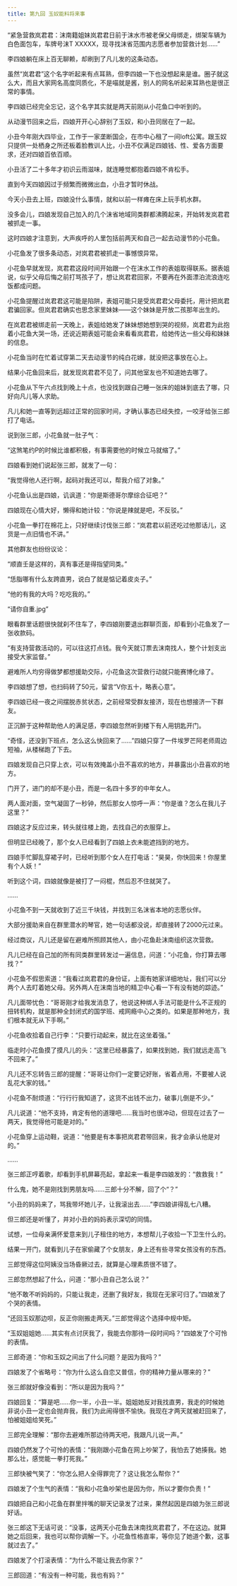 ```yaml
---
title: 第九回 玉奴能料将来事
---
```


“紧急营救岚君君：沫南籍姐妹岚君君日前于沫水市被老保父母绑走，绑架车辆为白色面包车，车牌号沫T XXXXX，现寻找沫省范围内志愿者参加营救计划……”

李四娘躺在床上百无聊赖，却刷到了凡儿发的这条动态。

虽然“岚君君”这个名字听起来有点耳熟，但李四娘一下也没想起来是谁。圈子就这么大，而且大家网名高度同质化，不是喵就是酱，别人的网名听起来耳熟也是很正常的事情。

李四娘已经完全忘记，这个名字其实就是两天前刚从小花鱼口中听到的。

从动漫节回来之后，四娘开开心心辞别了玉奴，和小丑同居在了一起。

小丑今年刚大四毕业，工作于一家垄断国企，在市中心租了一间loft公寓。跟玉奴只提供一处栖身之所还板着脸教训人比，小丑不仅满足四娘钱、性、爱各方面要求，还对四娘百依百顺。

小丑活了二十多年才初识云雨滋味，就连睡觉都抱着四娘不肯松手。

直到今天四娘因过于频繁而微微出血，小丑才暂时休战。

今天小丑去上班，四娘没什么事情，就和以前一样瘫在床上玩手机水群。

没多会儿，四娘发现自己加入的几个沫省地域同类群都沸腾起来，开始转发岚君君被抓走一事。

这时四娘才注意到，大声疾呼的人里包括前两天和自己一起去动漫节的小花鱼。

小花鱼发了很多条动态，对岚君君被抓走一事憾恨异常。

小花鱼早就发现，岚君君这段时间开始跟一个在沫水工作的表姐取得联系。据表姐说，似乎父母后悔之前打骂孩子了，想让岚君君回家，不要再在外面漂泊流浪连吃饭都成问题。

小花鱼提醒过岚君君这可能是陷阱，表姐可能只是受岚君君父母委托，用计把岚君君骗回家。但岚君君确实也思念家里妹妹——这个妹妹是开放二孩那年出生的。

在岚君君被绑走前一天晚上，表姐给她发了妹妹想她想到哭的视频，岚君君为此抱着小花鱼大哭一场，还说近期表姐可能会来看看岚君君，给她传达一些父母和妹妹的信息。

小花鱼当时在忙着试穿第二天去动漫节的纯白花嫁，就没把这事放在心上。

结果小花鱼回来后，就发现岚君君不见了，问其他室友也不知道她去哪了。

小花鱼从下午六点找到晚上十点，也没找到跟自己睡一张床的姐妹到底去了哪，只好向凡儿等人求助。

凡儿和她一直等到远超过正常的回家时间，才确认事态已经失控，一咬牙给张三郎打了电话。

说到张三郎，小花鱼就一肚子气：

“这煞笔约P的时候比谁都积极，有事需要他的时候立马就缩了。”

四娘看到她们说起张三郎，就发了一句：

“我觉得他人还行啊，起码对我还可以，帮我介绍了对象。”

小花鱼认出是四娘，讥讽道：“你是斯德哥尔摩综合征吧？”

四娘现在心情大好，懒得和她计较：“你说是辣就是吧，不反驳。”

小花鱼一拳打在棉花上，只好继续讨伐张三郎：“岚君君以前还吃过他那话儿，这货是一点旧情也不讲。”

其他群友也纷纷议论：

“顺直壬是这样的，真有事还是得指望同类。”

“恁脂哪有什么友跨直男，说白了就是惦记着皮炎子。”

“他的有我的大吗？吃吃我的。”

“请你自重.jpg”

眼看群里话题很快就刹不住车了，李四娘刚要退出群聊页面，却看到小花鱼发了一张收款码。

“有支持营救活动的，可以往这打点钱。我今天就订票去沫南找人，整个计划支出接受大家监督。”

避难所人均穷得做梦都想援助交际，小花鱼这次营救行动就只能赛博化缘了。

李四娘想了想，也扫码转了50元，留言“V你五十，略表心意”。

李四娘已经一夜之间摆脱赤贫状态，之前经常受群友接济，现在也想接济一下群友。

正沉醉于这种帮助他人的满足感，李四娘忽然听到楼下有人用钥匙开门。

“奇怪，还没到下班点，怎么这么快回来了……”四娘只穿了一件埃罗芒阿老师周边短袖，从楼梯跑了下去。

四娘发现自己只穿上衣，可以有效掩盖小丑不喜欢的地方，并暴露出小丑喜欢的地方。

门开了，进门的却不是小丑，而是一名四十多岁的中年女人。

两人面对面，空气凝固了一秒钟，然后那女人惊呼一声：“你是谁？怎么在我儿子这里？”

四娘这才反应过来，转头就往楼上跑，去找自己的衣服穿上。

但明显已经晚了，那个女人已经看到了四娘上衣未能遮挡到的地方。

四娘手忙脚乱穿裙子时，已经听到那个女人在打电话：“昊昊，你快回来！你屋里有个人妖！”

听到这个词，四娘就像是被打了一闷棍，然后忍不住就哭了。

……

小花鱼不到一天就收到了近三千块钱，并找到三名沫省本地的志愿伙伴。

大部分援助来自在群里潜水的琴官，她一句话都没说，却直接转了2000元过来。

经过商议，凡儿还是留在避难所照顾其他人，由小花鱼赴沫南组织这次营救。

凡儿已经在自己加的所有同类群里转发过一遍信息，问道：“小花鱼，你打算去哪找？”

小花鱼不假思索道：“我看过岚君君的身份证，上面有她家详细地址，我们可以分两个人去盯着她父母。另外两人在沫南当地的精卫中心看一下有没有她的踪迹。”

凡儿面带忧色：“哥哥刚才给我发消息了，他说这种绑人手法可能是什么不正规的扭转机构，就是那种全封闭式的国学班、戒网瘾中心之类的。如果是那种地方，我们根本就无从下手啊。”

小花鱼收拾着自己行李：“只要行动起来，就比在这坐着强。”

临走时小花鱼摸了摸凡儿的头：“这里已经暴露了，如果找到她，我们就远走高飞不回来了。”

凡儿还不忘转告三郎的提醒：“哥哥让你们一定要记好账，省着点用，不要被人说乱花大家的钱。”

小花鱼不耐烦道：“行行行我知道了，这货不出钱不出力，破事儿倒是不少。”

凡儿说道：“他不支持，肯定有他的道理吧……我当时也很冲动，但现在过去了一两天，我觉得他可能是对的。”

小花鱼穿上运动鞋，说道：“他要是有本事把岚君君带回来，我才会承认他是对的。”

……

张三郎正哼着歌，却看到手机屏幕亮起，拿起来一看是李四娘发的：“救救我！”

什么鬼，她不是刚找到男朋友吗……三郎十分不解，回了个“？”

“小丑的妈妈来了，骂我带坏她儿子，让我滚出去……”李四娘讲得乱七八糟。

但三郎还是听懂了，并对小丑的妈妈表示深切的同情。

试想，一位母亲满怀爱意来到儿子租住的地方，本想帮儿子收拾一下卫生什么的。

结果一开门，就看到儿子在家偷藏了个女朋友，身上还有些寻常女孩没有的东西。

三郎觉得这位阿姨没当场昏厥过去，就算是心理素质很不错了。

三郎忽然想起了什么，问道：“那小丑自己怎么说？”

“他不敢不听妈妈的，只能让我走，还删了我好友，我现在无家可归了。”四娘发了个哭的表情。

“还回玉奴那边呗，反正你刚搬走两天。”三郎觉得这个选择中规中矩。

“玉奴姐姐她……其实有点讨厌我了，我能去你那待一段时间吗？”四娘发了个可怜的表情。

三郎奇道：“你和玉奴之间出了什么问题？是因为我吗？”

四娘发了个省略号：“你为什么这么自恋又普信，你的精神力量从哪来的？”

张三郎就好像没看到：“所以是因为我吗？”

四娘回复：“算是吧……你一半，小丑一半。姐姐她反对我找直男，我走的时候她非说小丑一定也会抛弃我，我们为此闹得很不愉快。我现在才两天就被赶回来了，怕被姐姐给笑死。”

三郎完全理解：“那你去避难所那边待两天吧，我跟凡儿说一声。”

四娘仍然发了个可怜的表情：“我刚跟小花鱼在网上吵架了，我怕去了她揍我。她那么壮，感觉能一拳打死我。”

三郎快被气笑了：“你怎么把人全得罪完了？这让我怎么帮你？”

四娘发了个生气的表情：“我和小花鱼吵架也是因为你，所以才要你负责！”

四娘把自己和小花鱼在群里拌嘴的聊天记录发了过来，果然起因是四娘为张三郎说好话。

张三郎这下无话可说：“没事，这两天小花鱼去沫南找岚君君了，不在这边。就算她之后回来，我也可以帮你调解一下。小花鱼性格直率，等你见了她道个歉，这事就过去了。”

四娘发了个打滚表情：“为什么不能让我去你家？”

三郎回道：“有没有一种可能，我也有妈？”
